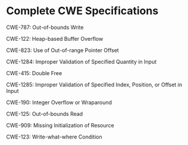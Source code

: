 

# Complete CWE Specifications

CWE-787: Out-of-bounds Write

CWE-122: Heap-based Buffer Overflow

CWE-823: Use of Out-of-range Pointer Offset

CWE-1284: Improper Validation of Specified Quantity in Input

CWE-415: Double Free

CWE-1285: Improper Validation of Specified Index, Position, or Offset in Input

CWE-190: Integer Overflow or Wraparound

CWE-125: Out-of-bounds Read

CWE-909: Missing Initialization of Resource

CWE-123: Write-what-where Condition